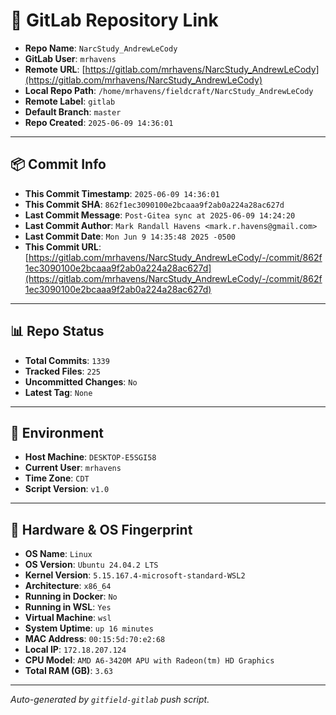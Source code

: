 # 🔗 GitLab Repository Link

- **Repo Name**: `NarcStudy_AndrewLeCody`
- **GitLab User**: `mrhavens`
- **Remote URL**: [https://gitlab.com/mrhavens/NarcStudy_AndrewLeCody](https://gitlab.com/mrhavens/NarcStudy_AndrewLeCody)
- **Local Repo Path**: `/home/mrhavens/fieldcraft/NarcStudy_AndrewLeCody`
- **Remote Label**: `gitlab`
- **Default Branch**: `master`
- **Repo Created**: `2025-06-09 14:36:01`

---

## 📦 Commit Info

- **This Commit Timestamp**: `2025-06-09 14:36:01`
- **This Commit SHA**: `862f1ec3090100e2bcaaa9f2ab0a224a28ac627d`
- **Last Commit Message**: `Post-Gitea sync at 2025-06-09 14:24:20`
- **Last Commit Author**: `Mark Randall Havens <mark.r.havens@gmail.com>`
- **Last Commit Date**: `Mon Jun 9 14:35:48 2025 -0500`
- **This Commit URL**: [https://gitlab.com/mrhavens/NarcStudy_AndrewLeCody/-/commit/862f1ec3090100e2bcaaa9f2ab0a224a28ac627d](https://gitlab.com/mrhavens/NarcStudy_AndrewLeCody/-/commit/862f1ec3090100e2bcaaa9f2ab0a224a28ac627d)

---

## 📊 Repo Status

- **Total Commits**: `1339`
- **Tracked Files**: `225`
- **Uncommitted Changes**: `No`
- **Latest Tag**: `None`

---

## 🧽 Environment

- **Host Machine**: `DESKTOP-E5SGI58`
- **Current User**: `mrhavens`
- **Time Zone**: `CDT`
- **Script Version**: `v1.0`

---

## 🧬 Hardware & OS Fingerprint

- **OS Name**: `Linux`
- **OS Version**: `Ubuntu 24.04.2 LTS`
- **Kernel Version**: `5.15.167.4-microsoft-standard-WSL2`
- **Architecture**: `x86_64`
- **Running in Docker**: `No`
- **Running in WSL**: `Yes`
- **Virtual Machine**: `wsl`
- **System Uptime**: `up 16 minutes`
- **MAC Address**: `00:15:5d:70:e2:68`
- **Local IP**: `172.18.207.124`
- **CPU Model**: `AMD A6-3420M APU with Radeon(tm) HD Graphics`
- **Total RAM (GB)**: `3.63`

---

_Auto-generated by `gitfield-gitlab` push script._
